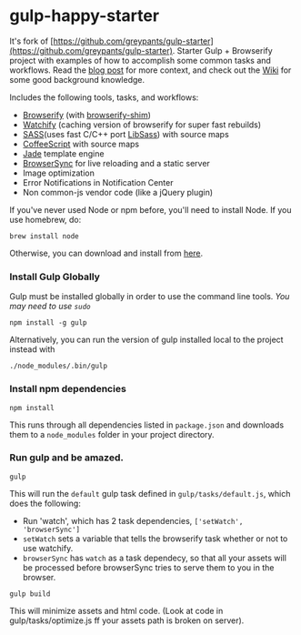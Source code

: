 gulp-happy-starter 
============

It's fork of [https://github.com/greypants/gulp-starter](https://github.com/greypants/gulp-starter).
Starter Gulp + Browserify project with examples of how to accomplish some common tasks and workflows. Read the [blog post](http://viget.com/extend/gulp-browserify-starter-faq) for more context, and check out the [Wiki](https://github.com/greypants/gulp-starter/wiki) for some good background knowledge.

Includes the following tools, tasks, and workflows:

- [Browserify](http://browserify.org/) (with [browserify-shim](https://github.com/thlorenz/browserify-shim))
- [Watchify](https://github.com/substack/watchify) (caching version of browserify for super fast rebuilds)
- [SASS](http://sass-lang.com/)(uses fast C/C++ port [LibSass](http://libsass.org/)) with source maps
- [CoffeeScript](http://coffeescript.org/) with source maps
- [Jade](http://jade-lang.com/) template engine 
- [BrowserSync](http://browsersync.io) for live reloading and a static server
- Image optimization
- Error Notifications in Notification Center
- Non common-js vendor code (like a jQuery plugin)

If you've never used Node or npm before, you'll need to install Node.
If you use homebrew, do:

```
brew install node
```

Otherwise, you can download and install from [here](http://nodejs.org/download/).

### Install Gulp Globally

Gulp must be installed globally in order to use the command line tools. *You may need to use `sudo`*


```
npm install -g gulp
```

Alternatively, you can run the version of gulp installed local to the project instead with


```
./node_modules/.bin/gulp
```


### Install npm dependencies

```
npm install
```

This runs through all dependencies listed in `package.json` and downloads them
to a `node_modules` folder in your project directory.

### Run gulp and be amazed.

```
gulp
```

This will run the `default` gulp task defined in `gulp/tasks/default.js`, which does the following:
- Run 'watch', which has 2 task dependencies, `['setWatch', 'browserSync']`
- `setWatch` sets a variable that tells the browserify task whether or not to use watchify.
- `browserSync` has `watch` as a task dependecy, so that all your assets will be processed before browserSync tries to serve them to you in the browser.

```
gulp build
```

This will minimize assets and html code. (Look at code in gulp/tasks/optimize.js ff your assets path is broken on server).

